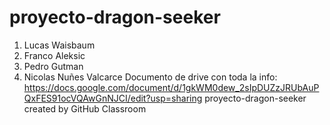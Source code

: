 # proyecto-dragon-seeker
1. Lucas Waisbaum
2. Franco Aleksic
3. Pedro Gutman
4. Nicolas Nuñes Valcarce
Documento de drive con toda la info: https://docs.google.com/document/d/1gkWM0dew_2sIpDUZzJRUbAuPQxFES91ocVQAwGnNJCI/edit?usp=sharing
proyecto-dragon-seeker created by GitHub Classroom
